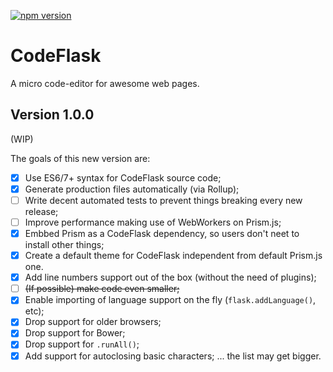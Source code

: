 [![npm version](https://badge.fury.io/js/codeflask.svg)](https://www.npmjs.com/package/codeflask)

# CodeFlask
A micro code-editor for awesome web pages.

## Version 1.0.0

(WIP)

The goals of this new version are:

- [x] Use ES6/7+ syntax for CodeFlask source code;
- [x] Generate production files automatically (via Rollup);
- [ ] Write decent automated tests to prevent things breaking every new release;
- [ ] Improve performance making use of WebWorkers on Prism.js;
- [x] Embbed Prism as a CodeFlask dependency, so users don't neet to install other things;
- [x] Create a default theme for CodeFlask independent from default Prism.js one.
- [x] Add line numbers support out of the box (without the need of plugins);
- [ ] ~~(If possible) make code even smaller;~~
- [x] Enable importing of language support on the fly (`flask.addLanguage()`, etc);
- [x] Drop support for older browsers;
- [x] Drop support for Bower;
- [x] Drop support for `.runAll()`;
- [x] Add support for autoclosing basic characters;
... the list may get bigger.
